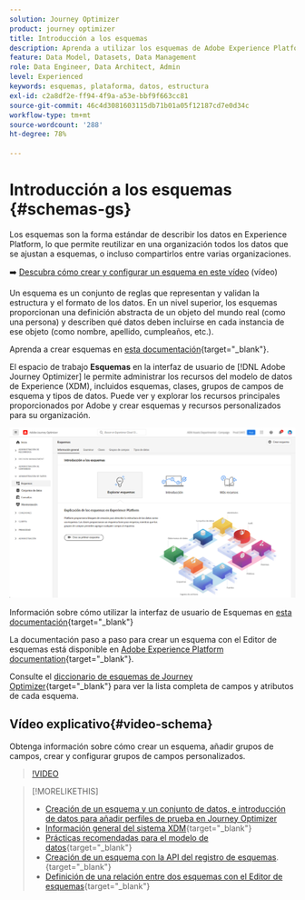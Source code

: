 ```yaml
---
solution: Journey Optimizer
product: journey optimizer
title: Introducción a los esquemas
description: Aprenda a utilizar los esquemas de Adobe Experience Platform en Adobe Journey Optimizer
feature: Data Model, Datasets, Data Management
role: Data Engineer, Data Architect, Admin
level: Experienced
keywords: esquemas, plataforma, datos, estructura
exl-id: c2a8df2e-ff94-4f9a-a53e-bbf9f663cc81
source-git-commit: 46c4d3081603115db71b01a05f12187cd7e0d34c
workflow-type: tm+mt
source-wordcount: '288'
ht-degree: 78%

---
```


# Introducción a los esquemas {#schemas-gs}

Los esquemas son la forma estándar de describir los datos en Experience Platform, lo que permite reutilizar en una organización todos los datos que se ajustan a esquemas, o incluso compartirlos entre varias organizaciones.

➡️ [Descubra cómo crear y configurar un esquema en este vídeo](#video-schema) (vídeo)

Un esquema es un conjunto de reglas que representan y validan la estructura y el formato de los datos. En un nivel superior, los esquemas proporcionan una definición abstracta de un objeto del mundo real (como una persona) y describen qué datos deben incluirse en cada instancia de ese objeto (como nombre, apellido, cumpleaños, etc.).  

Aprenda a crear esquemas en [esta documentación](https://experienceleague.adobe.com/docs/experience-platform/xdm/schema/composition.html?lang=es){target="_blank"}.

El espacio de trabajo **Esquemas** en la interfaz de usuario de [!DNL Adobe Journey Optimizer] le permite administrar los recursos del modelo de datos de Experience (XDM), incluidos esquemas, clases, grupos de campos de esquema y tipos de datos. Puede ver y explorar los recursos principales proporcionados por Adobe y crear esquemas y recursos personalizados para su organización.

![](assets/schemas-home.png)

Información sobre cómo utilizar la interfaz de usuario de Esquemas en [esta documentación](https://experienceleague.adobe.com/docs/experience-platform/xdm/ui/overview.html?lang=es){target="_blank"}

La documentación paso a paso para crear un esquema con el Editor de esquemas está disponible en [Adobe Experience Platform documentation](https://experienceleague.adobe.com/docs/experience-platform/xdm/tutorials/create-schema-ui.html?lang=es){target="_blank"}.

Consulte el [diccionario de esquemas de Journey Optimizer](https://experienceleague.adobe.com/tools/ajo-schemas/schema-dictionary.html?lang=es){target="_blank"} para ver la lista completa de campos y atributos de cada esquema.


## Vídeo explicativo{#video-schema}

Obtenga información sobre cómo crear un esquema, añadir grupos de campos, crear y configurar grupos de campos personalizados.

>[!VIDEO](https://video.tv.adobe.com/v/334461?quality=12)

>[!MORELIKETHIS]
>
>* [Creación de un esquema y un conjunto de datos, e introducción de datos para añadir perfiles de prueba en Journey Optimizer](../audience/creating-test-profiles.md)
>* [Información general del sistema XDM](https://experienceleague.adobe.com/docs/experience-platform/xdm/home.html?lang=es){target="_blank"}
>* [Prácticas recomendadas para el modelo de datos](https://experienceleague.adobe.com/docs/experience-platform/xdm/schema/best-practices.html?lang=es){target="_blank"}
>* [Creación de un esquema con la API del registro de esquemas](https://experienceleague.adobe.com/docs/experience-platform/xdm/tutorials/create-schema-api.html?lang=es).{target="_blank"}
>* [Definición de una relación entre dos esquemas con el Editor de esquemas](https://experienceleague.adobe.com/docs/experience-platform/xdm/tutorials/relationship-ui.html?lang=es){target="_blank"}
